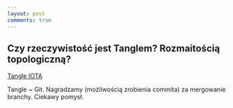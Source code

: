 ```yaml
---
layout: post
comments: true
---
```


## Czy rzeczywistość jest Tanglem? Rozmaitością topologiczną?

[Tangle IOTA](https://docs.iota.org/introduction/tangle/introduction)
 
Tangle ~ Git. Nagradzamy (możliwością zrobienia commita) za mergowanie branchy. Ciekawy pomysł.